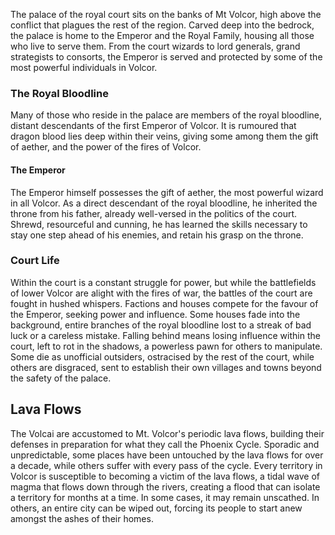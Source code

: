 The palace of the royal court sits on the banks of Mt Volcor, high above the conflict that plagues the rest of the region. Carved deep into the bedrock, the palace is home to the Emperor and the Royal Family, housing all those who live to serve them. From the court wizards to lord generals, grand strategists to consorts, the Emperor is served and protected by some of the most powerful individuals in Volcor.

### The Royal Bloodline
Many of those who reside in the palace are members of the royal bloodline, distant descendants of the first Emperor of Volcor. It is rumoured that dragon blood lies deep within their veins, giving some among them the gift of aether, and the power of the fires of Volcor.

#### The Emperor

The Emperor himself possesses the gift of aether, the most powerful wizard in all Volcor. As a direct descendant of the royal bloodline, he inherited the throne from his father, already well-versed in the politics of the court. Shrewd, resourceful and cunning, he has learned the skills necessary to stay one step ahead of his enemies, and retain his grasp on the throne.

### Court Life
Within the court is a constant struggle for power, but while the battlefields of lower Volcor are alight with the fires of war, the battles of the court are fought in hushed whispers. Factions and houses compete for the favour of the Emperor, seeking power and influence. Some houses fade into the background, entire branches of the royal bloodline lost to a streak of bad luck or a careless mistake. Falling behind means losing influence within the court, left to rot in the shadows, a powerless pawn for others to manipulate. Some die as unofficial outsiders, ostracised by the rest of the court, while others are disgraced, sent to establish their own villages and towns beyond the safety of the palace.

## Lava Flows
The Volcai are accustomed to Mt. Volcor's periodic lava flows, building their defenses in preparation for what they call the Phoenix Cycle. Sporadic and unpredictable, some places have been untouched by the lava flows for over a decade, while others suffer with every pass of the cycle. Every territory in Volcor is susceptible to becoming a victim of the lava flows, a tidal wave of magma that flows down through the rivers, creating a flood that can isolate a territory for months at a time. In some cases, it may remain unscathed. In others, an entire city can be wiped out, forcing its people to start anew amongst the ashes of their homes.
